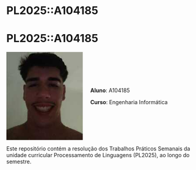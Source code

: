 # PL2025::A104185

# PL2025::A104185

<div style="display: flex; align-items: center;">
  <img src="foto.jpg" alt="Minha Foto" width="200" style="margin-right: 20px;">
  <div>
    <p><strong>Aluno</strong>: A104185</p>
    <p><strong>Curso</strong>: Engenharia Informática</p>
  </div>
</div>

Este repositório contém a resolução dos Trabalhos Práticos Semanais da unidade curricular Processamento de Linguagens (PL2025), ao longo do semestre.


